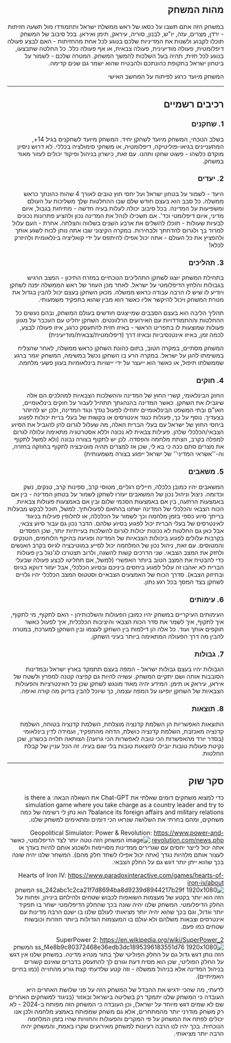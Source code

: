 <div dir='rtl' lang='he'>

## מהות המשחק
במשחק הזה אתם תשבו על כסאו של ראש ממשלת ישראל ותתמודדו מול תשעה חזיתות - ירדן, מצרים, עזה, יו"ש, לבנון, סוריה, עיראק, תימן ואיראן. בכל סיבוב של המשחק תוכלו לקבוע ולשנות את המדיניות שלכם בנוגע לכל אחת מהחזיתות - האם לבצע פעולה דיפלומטית, פעולה מודיעינית, פעולה צבאית, או אף פעולה כלל. כל החלטה שתבצעו, בנוגע לכל חזית, תהיה בעל השלכות להמשך המשחק. המטרה שלכם - לשמור על ביטחון ישראל בתקופת כהונתכם ולהבטיח שהוא ישמר גם שנים קדימה.

המשחק מיועד כרגע לפיתוח על המחשב האישי

---


## רכיבים רשמיים

### 1. שחקנים

בשלב הנוכחי, המשחק מיועד לשחקן יחיד.
המשחק מיועד לשחקנים בגיל 14+, המתעניינים בגיאו-פוליטיקה, דיפלומטיה, או משחקי סימולציה בכללי. 
לא דרוש ניסיון מוקדם כלשהו - פשוט שחקו ותהנו. עם זאת, כישרון בניהול ופיקוד יכולים לעזור מאוד במשחק.

### 2. יעדים

היעד - לשמור על בטחון ישראל ועל יחסי חוץ טובים לאורך 4 שהות כהונתך כראש ממשלה.
כל סבב הוא בעצם חודש שלם שבו ההחלטות שלך משליכות על העולם ומשפיעות על המדינה. בכל סיבוב יכולה לעלות בעיה חדשה - מתיחות בגבול, איום מדיני, איום דיפלומטי וכד'.
אם תשכילו לנהל את המדינה נכון ולהציע פתרונות נכונים לבעיות שעולות - תוכלו להשלים את ארבע השנים בשלווה והצלחה. אחרת - העם עלול למרוד בך ולגרום להדחתך ולבחירות.
במקרה הקיצוני שבו אתה נותן לכוח לשגע אותך ולהפציץ את כל העולם - אתה יכול אפילו להיתפס על ידי קואליציה בינלאומית ולהיזרק לכלא!


### 3. תהליכים

בתחילת המשחק יוצגו לשחקן התהליכים הנוכחיים במזרח התיכון - המצב הרגיש בגבולות והלחץ הדיפלומטי על ישראל. לאחר מכן העוזר של ראש הממשלה יפנה לשחקן ויודיע לו שיש לו הרבה עבודה כראש ממשלה. מכאן השחקן בעצם יכול להבין בגדול את מטרת המשחק ויכול להיקשר אליו כאשר הוא מבין שהוא בתפקיד משמעותי.

תהליך הליבה הוא בעצם הסבבים שמייצגים חודשים בעולם המשחק, ובהם נעשים כל ההחלטות וההתמודדויות עם האירועים הרלוונטים. השחקן יחליט עם העכבר על מגוון פעולות שמוצעות לו בתפריט הראשי - באיזו חזית להתעסק כרגע, איזו פעולה לבצע, לכמה זמן, באיזו אינטנסיביות ובאיזו דרך (דיפלומטית/צבאית/מודיעינית)

המשחק מסתיים, במקרה הטוב, בתום כהונת השחקן כראש ממשלה, לאחר שהצליח במשימתו להגן על ישראל.
במקרה הרע בו השחקן נכשל במשימה, המשחק יגמר ברגע שממשלתו תיפול, או כאשר הוא ייעצר על ידי יישויות בינלאומיות בעוון פשעי מלחמה.

### 4. חוקים

החוק הבינלאומי, קשרי החוץ של המדינה וההשלכות הצבאיות למהלכים הם אלה שיגבילו את השחקן.
כאשר המדינה בהנהגתך תתחיל לעבור על חוקים בינלאומיים, האו"ם ובתי המשפט הבינלאומיים יתחילו לפעול נגדך ונגד המדינה, ולכן יש להיזהר בצעדיך.
נוסף על כך, פעולות כנגד אינטרסים או בקשות של בעלי ברית יכולות לפגוע ביחסי החוץ של ישראל עם בעלי הברית האלה, מה שעלול לגרום להן להגביל את הסיוע הצבאי/הכלכלי שלהן.
פעילות צבאית לא נכונה וללא אסטרטגיה מתאימה עלולה לגרום למפלה בקרב, הצתת מלחמה והפסדה. לכן יש לתקוף בצורה נבונה (ולא למשל לתקוף את מצרים סתם ככה כי בא לי, שכן אז למצרים תהיה מוטיבציה לתקוף בחוזקה בחזרה, וה-''אשראי המדיני'' של ישראל ייפגע בצורה משמעותית)


### 5. משאבים

המשאבים יהיו כמובן כלכלה, חיילים רגליים, מטוסי קרב, ספינות קרב, טנקים, נשק וכדומה.
ניצול וניהול נכון של המשאבים יעזרו לשחקן לשמור על בטחון המדינה - בין אם באמצעות הרתעה, בין אם באמצעות הסכמי שלום ובין אם באמצעות פעולות צבאיות.
הכוח הצבאי והכלכלי של המדינה ישתנו בהתאם לפעולותיך. למשל, תוכל לבקש מבעלות בריתך סיוע כספי בזמן מלחמה וכך לשמור על הכלכלה, או לחלופין פעילות בניגוד לאינטרסים של בעלי הברית יכול לפגוע בסיוע שלהם.
הדבר נכון גם עבור סיוע צבאי, אבל כאן גם החלטות לא נכונות יכולות לגרום להשלכות בעייתיות יותר, שכן הפסדים בקרבות עלולים לפגוע ביכולות הצבאיות של המדינה ופגיעה בהיקף הלוחמים, הטנקים והמטוסים. עם זאת, ניהול נכון של המלחמה יכול לסייע במוטיבציה לגיוס בקרב האנשים ולחזק את המצב הצבאי.
שני הדרכים קשות להשגה, ולרוב תצטרכו לג'נגל בין פעולות כדי להבטיח את המצב הטוב ביותר האפשרי (למשל, אם תחליטו לבצע פעולה שבעלי הברית לא יאהבו זה עלול לפגוע ביחסים ביניכם ובסיוע הכלכלי, אבל יעזור דווקא בגיוס ובחיזוק הצבא).
סדרך הכוח של האמצעים הצבאיים וסטטוס המצב הכלכלי יהיו גלויים לשחקן בצד המסך בכל רגע נתון.

### 6. עימותים
העימותים העיקריים במשחק יהיו כמובן הפעולות והשלכותיהן - האם לתקוף, מי לתקוף, איך לתקוף, איך לשמר את סדר הכוח הצבאי והיציבות הכלכלית, איך לפעול כאשר תוקפים אותך ועוד. כל אלה הן דילמות בין השחקן לעצמו ובין השחקן למערכת, במטרה להבין מה דרך הפעולה המתאימה ביותר בעיני השחקן.


### 7. גבולות
הגבולות יהיו בעצם גבולות ישראל - המפה בעצם תתמקד בארץ ישראל ובמדינות הסובבות אותה ושם יתקיים המשחק. עשויה להיות גם קפיצה קטנה למפרץ ולשטח של איראן, עיראק או תימן.
המידע יהיה מאוד מונגש לשחקן שכן כל האינטרציות והפעולות הצבאיות של השחקן יופיעו על המפה עצמה, כך שיוכל להבין בדיוק מה קורה ואיפה.

### 8. תוצאות
התוצאות האפשריות הן השלמת קדנציה מוצלחת, השלמת קדנציה בטוחה, השלמת קדנציה מאכזבת, השלמת קדנציה כושלת, הדחה מהתפקיד, ועמידה לדין בינלאומי (בסדר יורד מהאפשרות הכי טובה לאפשרות הכי גרועה)
הצותאה תלויה בכשרון, שכן נקיטת פעולות טובות יובילו לתוצאות טובות בלי שום בעיה. זה הכל עניין של קבלת החלטות.

---

## סקר שוק

כדי למצוא משחקים דומים שאלתי את Chat-GPT את השאלה הבאה:
is there a simulation game where you take charge as a country leader and try to balance its foreign affairs and military relations?
הוא נתן לי רשימה של כמה משחקים, ומהם בחרתי את השלושה שנראו הכי דומים ומתאימים למשחק שלנו.

Geopolitical Simulator: Power & Revolution:
https://www.power-and-revolution.com/news.php
![image](https://github.com/user-attachments/assets/2361de2e-f1be-4da6-ae01-4eeab9584480)
המשחק הזה נוטה יותר לצד הדיפלומטי, כאשר אתה יכול לייצר יחסים עם שגרירים ממדינות מסויימות ולשכנע אותם להיות בעדך או לעצור אותם מלהיות נגדך (אתה יכול אפילו לשחד חלק מהם). המשחר שלנו יהיה שונה בכך שהוא ייתן יותר דגש גם על החלק הצבאי.

Hearts of Iron IV:
https://www.paradoxinteractive.com/games/hearts-of-iron-iv/about
![ss_242abc1c2ca21f7d8694ba8d9239d8944217b29f 1920x1080](https://github.com/user-attachments/assets/4d5501d2-4555-4465-a79f-a7e00828dacb)
המשחק הזה הוא יותר בקטע של מעצמות השואפות לכבוש שטחים ולהילחם ביניהן, ופחות על החלק הדיפלומטי. המשחק שלנו יהיה שונה בכך שהחלק הדיפלומטי ישחר בו תפקיד יותר וגדול, וגם בכך שהוא יהיה יותר מציאותי לעולם שלנו בו ישנם הרבה מדינות עם אינטרסים וצבאות משלהם ולא עולם בו המעצמות הגדולות ביותר חוזרות וכובשות שטחים כמו פעם.

SuperPower 2:
https://en.wikipedia.org/wiki/SuperPower_2
![ss_f4e8b9c80372468e36edb3dc1895396183551d76 1920x1080](https://github.com/user-attachments/assets/90190c07-bee5-4a59-a359-1fc43bfbd1bf)
המשחק הזה נותן דגש גדול גם על החלק הפוליטי שלך בתור מנהיג מדינה. במשחק שלנו אין דגש על החלק הפוליטי, שכן הוא מסיח דעת וגורם לך להתעסק בדברים שאינם קשורים בניהול המדינה אלא בניהול ממשלה - וזה קטע שלדעתי קצת גורע מהחוייה (כמו בחיים האמיתיים).

לדעתי, מה שהכי ידגיש את ההבדל של המשחק הזה על פני שלושת האחרים היא העובדה כי המשחק שלנו יתמקד רק בשליטה בישראל ובאזור (בניגוד למשחקים האחרים שם לא שמים דגש מיוחד על ישראל), וכן העובדה כי המשחק הזה מפותח ב-2024 - לא רק משחק מודרני יותר מהמתחרים, אלא גם משחק שמפותח באמצע מלחמה ולכן אנו יכולים לפתח את המשחק על פי המקרים והפעולות והחוויות שהיו בזמן המלחמה הנוכחית. בכך יהיו לנו הרבה רעיונות למשחק מאירועים שקרו באמת, והמשחק יהיה הרבה יותר מציאותי.





</div>
